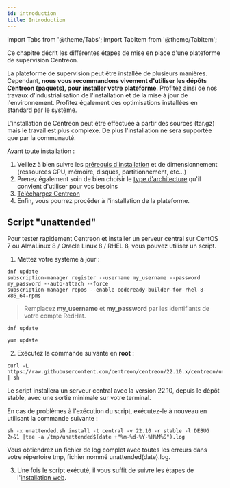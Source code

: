 ```yaml
---
id: introduction
title: Introduction
---
```

import Tabs from '@theme/Tabs';
import TabItem from '@theme/TabItem';

Ce chapitre décrit les différentes étapes de mise en place d'une plateforme de
supervision Centreon.

La plateforme de supervision peut être installée de plusieurs manières.
Cependant, **nous vous recommandons vivement d'utiliser les dépôts
Centreon (paquets), pour installer votre plateforme**. Profitez ainsi de nos
travaux d'industrialisation de l'installation et de la mise à jour de
l'environnement. Profitez également des optimisations installées en standard par
le système.

L'installation de Centreon peut être effectuée à partir des sources (tar.gz)
mais le travail est plus complexe. De plus l'installation ne sera supportée que par
la communauté.

Avant toute installation :

1. Veillez à bien suivre les [prérequis
   d'installation](prerequisites.md) et de dimensionnement
   (ressources CPU, mémoire, disques, partitionnement, etc...)
2. Prenez également soin de bien choisir le [type
   d'architecture](architectures.md) qu'il convient d'utiliser pour vos besoins
3. [Téléchargez Centreon](https://download.centreon.com/)
4. Enfin, vous pourrez procéder à l'installation de la plateforme.

## Script "unattended"

Pour tester rapidement Centreon et installer un serveur central sur CentOS 7 ou AlmaLinux 8 / Oracle Linux 8 / RHEL 8, vous pouvez utiliser un script.

1. Mettez votre système à jour :

<Tabs groupId="sync">
<TabItem value=" RHEL 8" label="RHEL 8">

```shell
dnf update
subscription-manager register --username my_username --password my_password --auto-attach --force
subscription-manager repos --enable codeready-builder-for-rhel-8-x86_64-rpms
```

> Remplacez **my_username** et **my_password** par les identifiants de votre compte RedHat.

</TabItem>
<TabItem value="Alma / Oracle Linux 8" label="Alma / Oracle Linux 8">

```shell
dnf update
```

</TabItem>
<TabItem value="CentOS 7" label="CentOS 7">

```shell
yum update
```

</TabItem>
</Tabs>

2. Exécutez la commande suivante en **root** :

``` shell
curl -L https://raw.githubusercontent.com/centreon/centreon/22.10.x/centreon/unattended.sh | sh
```

Le script installera un serveur central avec la version 22.10, depuis le dépôt stable, avec une sortie minimale sur votre terminal.

En cas de problèmes à l'exécution du script, exécutez-le à nouveau en utilisant la commande suivante :

```shell
sh -x unattended.sh install -t central -v 22.10 -r stable -l DEBUG  2>&1 |tee -a /tmp/unattended$(date +"%m-%d-%Y-%H%M%S").log
```

Vous obtiendrez un fichier de log complet avec toutes les erreurs dans votre répertoire tmp, fichier nommé unattended(date).log.

3. Une fois le script exécuté, il vous suffit de suivre les étapes de l'[installation web](web-and-post-installation.md).
